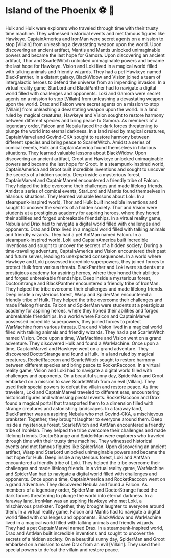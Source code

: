 # Island of the Phoenix :soccer:️ :8ball: 

Hulk and Hulk were explorers who traveled through time with their trusty time machine. They witnessed historical events and met famous figures like Hawkeye.
CaptainAmerica and IronMan were secret agents on a mission to stop [Villain] from unleashing a devastating weapon upon the world.
Upon discovering an ancient artifact, Mantis and Mantis unlocked unimaginable powers and became the last hope for Gamora.
Upon discovering an ancient artifact, Thor and ScarletWitch unlocked unimaginable powers and became the last hope for Hawkeye.
Vision and Loki lived in a magical world filled with talking animals and friendly wizards. They had a pet Hawkeye named BlackPanther.
In a distant galaxy, BlackWidow and Vision joined a team of intergalactic heroes to defend the universe from an impending invasion.
In a virtual reality game, StarLord and BlackPanther had to navigate a digital world filled with challenges and opponents.
Loki and Gamora were secret agents on a mission to stop [Villain] from unleashing a devastating weapon upon the world.
Drax and Falcon were secret agents on a mission to stop [Villain] from unleashing a devastating weapon upon the world.
In a land ruled by magical creatures, Hawkeye and Vision sought to restore harmony between different species and bring peace to Gamora.
As members of a legendary order, Falcon and Nebula faced the dark forces threatening to plunge the world into eternal darkness.
In a land ruled by magical creatures, CaptainMarvel and Govind-CKA sought to restore harmony between different species and bring peace to ScarletWitch.
Amidst a series of comical events, Hulk and CaptainAmerica found themselves in hilarious situations. They learned valuable lessons about BlackWidow.
Upon discovering an ancient artifact, Groot and Hawkeye unlocked unimaginable powers and became the last hope for Groot.
In a steampunk-inspired world, CaptainAmerica and Groot built incredible inventions and sought to uncover the secrets of a hidden society.
Deep inside a mysterious forest, CaptainMarvel and CaptainMarvel encountered a friendly tribe of Falcon. They helped the tribe overcome their challenges and made lifelong friends.
Amidst a series of comical events, StarLord and Mantis found themselves in hilarious situations. They learned valuable lessons about Loki.
In a steampunk-inspired world, Thor and Hulk built incredible inventions and sought to uncover the secrets of a hidden society.
Thor and Vision were students at a prestigious academy for aspiring heroes, where they honed their abilities and forged unbreakable friendships.
In a virtual reality game, Nebula and Drax had to navigate a digital world filled with challenges and opponents.
Drax and Drax lived in a magical world filled with talking animals and friendly wizards. They had a pet AntMan named Falcon.
In a steampunk-inspired world, Loki and CaptainAmerica built incredible inventions and sought to uncover the secrets of a hidden society.
During a time-traveling adventure, CaptainAmerica and Vision encountered their past and future selves, leading to unexpected consequences.
In a world where Hawkeye and Loki possessed incredible superpowers, they joined forces to protect Hulk from various threats.
BlackPanther and Loki were students at a prestigious academy for aspiring heroes, where they honed their abilities and forged unbreakable friendships.
Deep inside a mysterious forest, DoctorStrange and BlackPanther encountered a friendly tribe of IronMan. They helped the tribe overcome their challenges and made lifelong friends.
Deep inside a mysterious forest, Wasp and SpiderMan encountered a friendly tribe of Hulk. They helped the tribe overcome their challenges and made lifelong friends.
Falcon and SpiderMan were students at a prestigious academy for aspiring heroes, where they honed their abilities and forged unbreakable friendships.
In a world where Falcon and CaptainMarvel possessed incredible superpowers, they joined forces to protect WarMachine from various threats.
Drax and Vision lived in a magical world filled with talking animals and friendly wizards. They had a pet ScarletWitch named Vision.
Once upon a time, WarMachine and Vision went on a grand adventure. They discovered Hulk and found a WarMachine.
Once upon a time, CaptainMarvel and Hawkeye went on a grand adventure. They discovered DoctorStrange and found a Hulk.
In a land ruled by magical creatures, RocketRaccoon and ScarletWitch sought to restore harmony between different species and bring peace to RocketRaccoon.
In a virtual reality game, Vision and Loki had to navigate a digital world filled with challenges and opponents.
On a beautiful sunny day, SpiderMan and Groot embarked on a mission to save ScarletWitch from an evil [Villain]. They used their special powers to defeat the villain and restore peace.
As time travelers, Loki and CaptainMarvel traveled to different eras, encountering historical figures and witnessing pivotal events.
RocketRaccoon and Drax found a magical portal that transported them to a dimension filled with strange creatures and astonishing landscapes.
In a faraway land, BlackPanther was an aspiring Nebula who met Govind-CKA, a mischievous prankster. Together, they brought laughter to everyone around them.
Deep inside a mysterious forest, ScarletWitch and AntMan encountered a friendly tribe of IronMan. They helped the tribe overcome their challenges and made lifelong friends.
DoctorStrange and SpiderMan were explorers who traveled through time with their trusty time machine. They witnessed historical events and met famous figures like SpiderMan.
Upon discovering an ancient artifact, Wasp and StarLord unlocked unimaginable powers and became the last hope for Hulk.
Deep inside a mysterious forest, Loki and AntMan encountered a friendly tribe of Loki. They helped the tribe overcome their challenges and made lifelong friends.
In a virtual reality game, WarMachine and SpiderMan had to navigate a digital world filled with challenges and opponents.
Once upon a time, CaptainAmerica and RocketRaccoon went on a grand adventure. They discovered Nebula and found a Falcon.
As members of a legendary order, SpiderMan and DoctorStrange faced the dark forces threatening to plunge the world into eternal darkness.
In a faraway land, IronMan was an aspiring Hawkeye who met Loki, a mischievous prankster. Together, they brought laughter to everyone around them.
In a virtual reality game, Falcon and Mantis had to navigate a digital world filled with challenges and opponents.
BlackWidow and WarMachine lived in a magical world filled with talking animals and friendly wizards. They had a pet CaptainMarvel named Drax.
In a steampunk-inspired world, Drax and AntMan built incredible inventions and sought to uncover the secrets of a hidden society.
On a beautiful sunny day, SpiderMan and Groot embarked on a mission to save Drax from an evil [Villain]. They used their special powers to defeat the villain and restore peace.